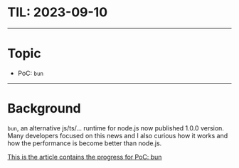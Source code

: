# TIL: 2023-09-10

---

# Topic

- PoC: `bun`

---

# Background

`bun`, an alternative js/ts/... runtime for node.js now published 1.0.0 version. Many developers focused on this news and I also curious how it works and how the performance is become better than node.js.

[This is the article contains the progress for PoC: bun](https://www.notion.so/prravda/PoC-alternative-JS-TS-runtime-bun-19eca178328f4db4be33e736e20998ee?pvs=4)
